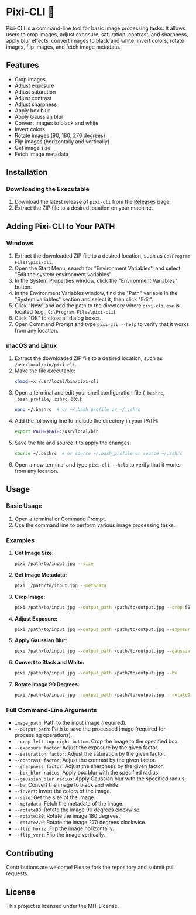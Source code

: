 
# Pixi-CLI 🧚

Pixi-CLI is a command-line tool for basic image processing tasks. It allows users to crop images, adjust exposure, saturation, contrast, and sharpness, apply blur effects, convert images to black and white, invert colors, rotate images, flip images, and fetch image metadata.

## Features

- Crop images
- Adjust exposure
- Adjust saturation
- Adjust contrast
- Adjust sharpness
- Apply box blur
- Apply Gaussian blur
- Convert images to black and white
- Invert colors
- Rotate images (90, 180, 270 degrees)
- Flip images (horizontally and vertically)
- Get image size
- Fetch image metadata

## Installation

### Downloading the Executable

1. Download the latest release of `pixi-cli` from the [Releases](https://github.com/zainkarim/pixi-cli/releases) page.
2. Extract the ZIP file to a desired location on your machine.

## Adding Pixi-CLI to Your PATH

### Windows

1. Extract the downloaded ZIP file to a desired location, such as `C:\Program Files\pixi-cli`.
2. Open the Start Menu, search for "Environment Variables", and select "Edit the system environment variables".
3. In the System Properties window, click the "Environment Variables" button.
4. In the Environment Variables window, find the "Path" variable in the "System variables" section and select it, then click "Edit".
5. Click "New" and add the path to the directory where `pixi-cli.exe` is located (e.g., `C:\Program Files\pixi-cli`).
6. Click "OK" to close all dialog boxes.
7. Open Command Prompt and type `pixi-cli --help` to verify that it works from any location.

### macOS and Linux

1. Extract the downloaded ZIP file to a desired location, such as `/usr/local/bin/pixi-cli`.
2. Make the file executable:
   ```sh
   chmod +x /usr/local/bin/pixi-cli
   ```
3. Open a terminal and edit your shell configuration file (`.bashrc`, `.bash_profile`, `.zshrc`, etc.):
   ```sh
   nano ~/.bashrc  # or ~/.bash_profile or ~/.zshrc
   ```
4. Add the following line to include the directory in your PATH:
   ```sh
   export PATH=$PATH:/usr/local/bin
   ```
5. Save the file and source it to apply the changes:
   ```sh
   source ~/.bashrc  # or source ~/.bash_profile or source ~/.zshrc
   ```
6. Open a new terminal and type `pixi-cli --help` to verify that it works from any location.

## Usage

### Basic Usage

1. Open a terminal or Command Prompt.
2. Use the command line to perform various image processing tasks.

### Examples

1. **Get Image Size:**
   ```sh
   pixi /path/to/input.jpg --size
   ```

2. **Get Image Metadata:**
   ```sh
   pixi  /path/to/input.jpg --metadata
   ```

3. **Crop Image:**
   ```sh
   pixi /path/to/input.jpg --output_path /path/to/output.jpg --crop 50 50 200 200
   ```

4. **Adjust Exposure:**
   ```sh
   pixi /path/to/input.jpg --output_path /path/to/output.jpg --exposure 1.2
   ```

5. **Apply Gaussian Blur:**
   ```sh
   pixi /path/to/input.jpg --output_path /path/to/output.jpg --gaussian_blur 2.0
   ```

6. **Convert to Black and White:**
   ```sh
   pixi /path/to/input.jpg --output_path /path/to/output.jpg --bw
   ```

7. **Rotate Image 90 Degrees:**
   ```sh
   pixi /path/to/input.jpg --output_path /path/to/output.jpg --rotate90
   ```

### Full Command-Line Arguments

- `image_path`: Path to the input image (required).
- `--output_path`: Path to save the processed image (required for processing operations).
- `--crop left top right bottom`: Crop the image to the specified box.
- `--exposure factor`: Adjust the exposure by the given factor.
- `--saturation factor`: Adjust the saturation by the given factor.
- `--contrast factor`: Adjust the contrast by the given factor.
- `--sharpness factor`: Adjust the sharpness by the given factor.
- `--box_blur radius`: Apply box blur with the specified radius.
- `--gaussian_blur radius`: Apply Gaussian blur with the specified radius.
- `--bw`: Convert the image to black and white.
- `--invert`: Invert the colors of the image.
- `--size`: Get the size of the image.
- `--metadata`: Fetch the metadata of the image.
- `--rotate90`: Rotate the image 90 degrees clockwise.
- `--rotate180`: Rotate the image 180 degrees.
- `--rotate270`: Rotate the image 270 degrees clockwise.
- `--flip_horiz`: Flip the image horizontally.
- `--flip_vert`: Flip the image vertically.

## Contributing

Contributions are welcome! Please fork the repository and submit pull requests.

## License

This project is licensed under the MIT License.
